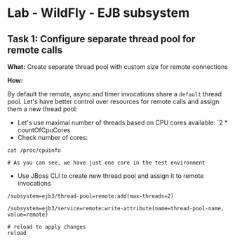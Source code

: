 # Lab - WildFly - EJB subsystem

## Task 1: Configure separate thread pool for remote calls

**What:** Create separate thread pool with custom size for remote connections

**How:**

By default the remote, async and timer invocations share a `default`
thread pool. Let's have better control over resources for remote calls
and assign them a new thread pool:

* Let's use maximal number of threads based on CPU cores available: `2 * countOfCpuCores
* Check number of cores:
```
cat /proc/cpuinfo

# As you can see, we have just one core in the test environment
```

* Use JBoss CLI to create new thread pool and assign it to remote invocations
```
/subsystem=ejb3/thread-pool=remote:add(max-threads=2)

/subsystem=ejb3/service=remote:write-attribute(name=thread-pool-name, value=remote)

# reload to apply changes
reload
```
